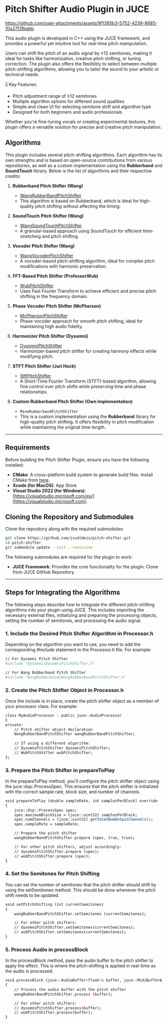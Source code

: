 # Pitch Shifter Audio Plugin in JUCE

https://github.com/user-attachments/assets/9f1395b3-5752-4239-8685-10a27f3fbabb

This audio plugin is developed in C++ using the JUCE framework, and provides a powerful yet intuitive tool for real-time pitch manipulation.

Users can shift the pitch of an audio signal by ±12 semitones, making it ideal for tasks like harmonization, creative pitch shifting, or tuning correction. The plugin also offers the flexibility to select between multiple pitch-shifting algorithms, allowing you to tailor the sound to your artistic or technical needs.

🎚️ Key Features:

- Pitch adjustment range of ±12 semitones
- Multiple algorithm options for different sound qualities
- Simple and clean UI for selecting semitone shift and algorithm type
- Designed for both beginners and audio professionals

Whether you're fine-tuning vocals or creating experimental textures, this plugin offers a versatile solution for precise and creative pitch manipulation.

## Algorithms

This plugin includes several pitch-shifting algorithms. Each algorithm has its own strengths and is based on open-source contributions from various repositories, as well as a custom implementation using the **Rubberband** and **SoundTouch** library. Below is the list of algorithms and their respective credits:

1. **Rubberband Pitch Shifter (Wang)**
   - [WangRubberBandPitchShifter](https://github.com/wangchengzhong/Voice-Changer/blob/master/Source/PitchShifterRubberband.h)  
   - This algorithm is based on Rubberband, which is ideal for high-quality pitch shifting without affecting the timing.

2. **SoundTouch Pitch Shifter (Wang)**
   - [WangSoundTouchPitchShifter](https://github.com/wangchengzhong/Voice-Changer/blob/master/Source/PitchShifterSoundTouch.h)  
   - A granular-based approach using SoundTouch for efficient time-stretching and pitch shifting.

3. **Vocoder Pitch Shifter (Wang)**
   - [WangVocoderPitchShifter](https://github.com/wangchengzhong/Voice-Changer/blob/master/Source/PitchShifter.h)  
   - A vocoder-based pitch-shifting algorithm, ideal for complex pitch modifications with harmonic preservation.

4. **FFT-Based Pitch Shifter (ProfessorWub)**
   - [WubPitchShifter](https://github.com/professorwub/pitchshifter)  
   - Uses Fast Fourier Transform to achieve efficient and precise pitch shifting in the frequency domain.

5. **Phase Vocoder Pitch Shifter (McPherson)**
   - [McPhersonPitchShifter](https://github.com/juandagilc/Audio-Effects)  
   - Phase vocoder approach for smooth pitch shifting, ideal for maintaining high audio fidelity.

6. **Harmonizer Pitch Shifter (Dysomni)**
   - [DysomniPitchShifter](https://github.com/dysomni/Harmonizer)  
   - Harmonizer-based pitch shifter for creating harmony effects while modifying pitch.

7. **STFT Pitch Shifter (Juri Hock)**
   - [StftPitchShifter](https://github.com/jurihock/stftPitchShiftPlugin)  
   - A Short-Time Fourier Transform (STFT)-based algorithm, allowing fine control over pitch shifts while preserving time and phase relationships.

8. **Custom Rubberband Pitch Shifter (Own Implementation)**
   - `MineRubberbandPitchShifter`  
   - This is a custom implementation using the **Rubberband** library for high-quality pitch shifting. It offers flexibility in pitch modification while maintaining the original time length.

---

## Requirements

Before building the Pitch Shifter Plugin, ensure you have the following installed:

- **CMake**: A cross-platform build system to generate build files. Install CMake from [here](https://cmake.org/install/).
- **Xcode (for MacOS)**: App Store.
- **Visual Studio 2022 (for Windows)**: [https://visualstudio.microsoft.com/es/](https://visualstudio.microsoft.com).

## Cloning the Repository and Submodules

Clone the repository along with the required submodules:

```bash
git clone https://github.com/jsvaldezv/pitch-shifter.git
cd pitch-shifter
git submodule update --init --recursive
```

The following submodules are required for the plugin to work:

- **JUCE Framework**: Provides the core functionality for the plugin. Clone from JUCE GitHub Repository.

---

## Steps for Integrating the Algorithms

The following steps describe how to integrate the different pitch-shifting algorithms into your plugin using JUCE. This includes importing the necessary external files, initializing and preparing the processing objects, setting the number of semitones, and processing the audio signal.

### 1. Include the Desired Pitch Shifter Algorithm in Processor.h

Depending on the algorithm you want to use, you need to add the corresponding #include statement in the Processor.h file. For example:

```bash
// For Dysomni Pitch Shifter
#include "Dysomni/DysomniPitchShifter.h"

// For Wang Rubberband Pitch Shifter
#include "WangRubberband/WangRubberBandPitchShifter.h"
```

### 2. Create the Pitch Shifter Object in Processor.h

Once the include is in place, create the pitch shifter object as a member of your processor class. For example:

```bash
class MyAudioProcessor : public juce::AudioProcessor
{
private:
    // Pitch shifter object declaration
    WangRubberBandPitchShifter wangRubberBandPitchShifter;
    
    // If using a different algorithm:
    // DysomniPitchShifter dysomniPitchShifter;
    // WubPitchShifter wubPitchShifter;
};
```

### 3. Prepare the Pitch Shifter in prepareToPlay

In the prepareToPlay method, you'll configure the pitch shifter object using the juce::dsp::ProcessSpec. This ensures that the pitch shifter is initialized with the correct sample rate, block size, and number of channels.

```bash
void prepareToPlay (double sampleRate, int samplesPerBlock) override
{
    juce::dsp::ProcessSpec spec;
    spec.maximumBlockSize = (juce::uint32) samplesPerBlock;
    spec.numChannels = (juce::uint32) getTotalNumOutputChannels();
    spec.sampleRate = sampleRate;

    // Prepare the pitch shifter
    wangRubberBandPitchShifter.prepare (spec, true, true);

    // For other pitch shifters, adjust accordingly:
    // dysomniPitchShifter.prepare (spec);
    // wubPitchShifter.prepare (spec);
}
```

### 4. Set the Semitones for Pitch Shifting

You can set the number of semitones that the pitch shifter should shift by using the setSemitones method. This should be done whenever the pitch shift needs to be updated.

```bash
void setPitchShifting (int currentSemitones)
{
    wangRubberBandPitchShifter.setSemitones (currentSemitones);

    // For other pitch shifters:
    // dysomniPitchShifter.setSemitones(currentSemitones);
    // wubPitchShifter.setSemitones(currentSemitones);
}
```

### 5. Process Audio in processBlock

In the processBlock method, pass the audio buffer to the pitch shifter to apply the effect. This is where the pitch-shifting is applied in real-time as the audio is processed.

```bash
void processBlock (juce::AudioBuffer<float>& buffer, juce::MidiBuffer&) override
{
    // Process the audio buffer with the pitch shifter
    wangRubberBandPitchShifter.process (buffer);

    // For other pitch shifters:
    // dysomniPitchShifter.process(buffer);
    // wubPitchShifter.process(buffer);
}
```
